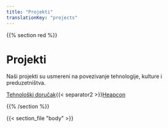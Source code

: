 ```yaml
---
title: "Projekti"
translationKey: "projects"
---
```


{{% section red %}}
# Projekti

Naši projekti su usmereni na povezivanje tehnologije, kulture i preduzetništva.

[Tehnološki doručak](#tehnološki-doručak){{< separator2 >}}[Heapcon](#heapcon)

{{% /section %}}

{{< section_file "body" >}}
